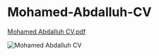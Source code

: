 # Mohamed-Abdalluh-CV

[Mohamed Abdalluh CV.pdf](https://github.com/user-attachments/files/16917284/Mohamed.Abdalluh.CV.pdf)

![Mohamed Abdalluh CV](https://github.com/user-attachments/assets/2f4a3c1e-a63a-4112-9844-0fa3bc0c93ff)


